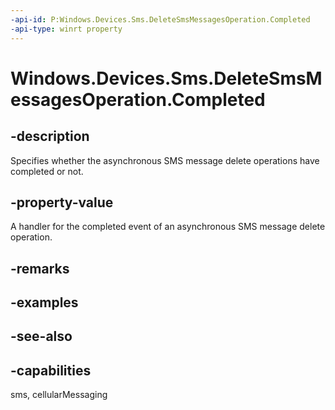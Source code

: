 ----api-id: P:Windows.Devices.Sms.DeleteSmsMessagesOperation.Completed
-api-type: winrt property
---<!-- Property syntaxpublic Windows.Foundation.AsyncActionCompletedHandler Completed { get;  set; }--># Windows.Devices.Sms.DeleteSmsMessagesOperation.Completed## -descriptionSpecifies whether the asynchronous SMS message delete operations have completed or not.## -property-valueA handler for the completed event of an asynchronous SMS message delete operation.## -remarks## -examples## -see-also## -capabilitiessms, cellularMessaging